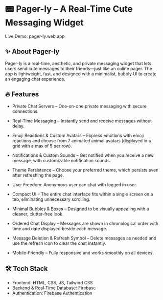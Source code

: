 # 📟 Pager-ly – A Real-Time Cute Messaging Widget
Live Demo:  pager-ly.web.app

## ✨ About Pager-ly
Pager-ly is a real-time, aesthetic, and private messaging widget that lets users send cute messages to their friends—just like an online pager. The app is lightweight, fast, and designed with a minimalist, bubbly UI to create an engaging chat experience.

## 🔥 Features
* Private Chat Servers – One-on-one private messaging with secure connections.

* Real-Time Messaging – Instantly send and receive messages without delay.

* Emoji Reactions & Custom Avatars – Express emotions with emoji reactions and choose from 7 animated animal avatars (displayed in a grid with a max of 5 per row).

* Notifications & Custom Sounds – Get notified when you receive a new message, with customizable notification sounds.

* Theme Persistence – Choose your preferred theme, which persists even after refreshing the page.

* User Freedom: Anonymous user can chat with logged in user.

* Compact UI – The entire chat interface fits within a single screen on a tab, eliminating unnecessary scrolling.

* Minimal Bubbles & Boxes – Designed to be visually appealing with a cleaner, clutter-free look.

* Ordered Chat Display – Messages are shown in chronological order with time and date displayed beside each message.

* Message Deletion & Refresh Symbol – Delete messages as needed and use the refresh icon to clear the chat instantly.

* Mobile-Friendly – Fully responsive and works smoothly on all devices.

## 🛠️ Tech Stack
* Frontend: HTML, CSS, JS, Tailwind CSS
* Backend & Real-Time Database: Firebase
* Authentication: Firebase Authentication
